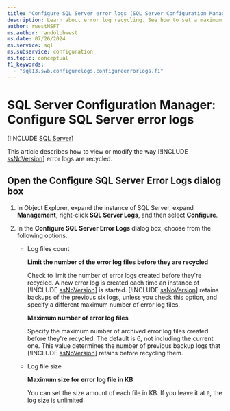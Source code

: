```yaml
---
title: "Configure SQL Server error logs (SQL Server Configuration Manager)"
description: Learn about error log recycling. See how to set a maximum log file size and how to set the number of previous log files that SQL Server backs up and archives.
author: rwestMSFT
ms.author: randolphwest
ms.date: 07/26/2024
ms.service: sql
ms.subservice: configuration
ms.topic: conceptual
f1_keywords:
  - "sql13.swb.configurelogs.configureerrorlogs.f1"
---
```

# SQL Server Configuration Manager: Configure SQL Server error logs

[!INCLUDE [SQL Server](../../includes/applies-to-version/sqlserver.md)]

This article describes how to view or modify the way [!INCLUDE [ssNoVersion](../../includes/ssnoversion-md.md)] error logs are recycled.

## Open the Configure SQL Server Error Logs dialog box

1. In Object Explorer, expand the instance of SQL Server, expand **Management**, right-click **SQL Server Logs**, and then select **Configure**.

1. In the **Configure SQL Server Error Logs** dialog box, choose from the following options.

   - Log files count

      **Limit the number of the error log files before they are recycled**

      Check to limit the number of error logs created before they're recycled. A new error log is created each time an instance of [!INCLUDE [ssNoVersion](../../includes/ssnoversion-md.md)] is started. [!INCLUDE [ssNoVersion](../../includes/ssnoversion-md.md)] retains backups of the previous six logs, unless you check this option, and specify a different maximum number of error log files.

      **Maximum number of error log files**

      Specify the maximum number of archived error log files created before they're recycled. The default is 6, not including the current one. This value determines the number of previous backup logs that [!INCLUDE [ssNoVersion](../../includes/ssnoversion-md.md)] retains before recycling them.

   - Log file size

      **Maximum size for error log file in KB**

      You can set the size amount of each file in KB. If you leave it at `0`, the log size is unlimited.
